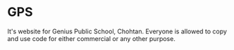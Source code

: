 # GPS
It's website for Genius Public School, Chohtan. Everyone is allowed to copy and use code for either commercial or any other purpose.
